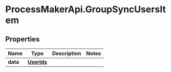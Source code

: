 # ProcessMakerApi.GroupSyncUsersItem

## Properties
Name | Type | Description | Notes
------------ | ------------- | ------------- | -------------
**data** | [**UserIds**](UserIds.md) |  | 


